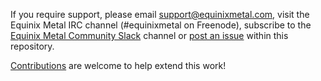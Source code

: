 If you require support, please email support@equinixmetal.com, visit the Equinix Metal IRC channel (#equinixmetal on Freenode), subscribe to the [Equinix Metal Community Slack](https://slack.equinixmetal.com/) channel or [post an issue](https://github.com/packethost/docker-machine-driver-packet/issues) within this repository.

[Contributions](CONTRIBUTING.md) are welcome to help extend this work!
